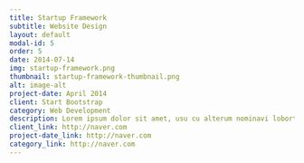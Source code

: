 ```yaml
---
title: Startup Framework
subtitle: Website Design
layout: default
modal-id: 5
order: 5
date: 2014-07-14
img: startup-framework.png
thumbnail: startup-framework-thumbnail.png
alt: image-alt
project-date: April 2014
client: Start Bootstrap
category: Web Development
description: Lorem ipsum dolor sit amet, usu cu alterum nominavi lobortis. At duo novum diceret. Tantas apeirian vix et, usu sanctus postulant inciderint ut, populo diceret necessitatibus in vim. Cu eum dicam feugiat noluisse.
client_link: http://naver.com
project-date_link: http://naver.com
category_link: http://naver.com
---
```

